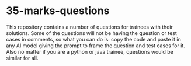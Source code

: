 # 35-marks-questions
This repository contains a number of questions for trainees with their solutions. Some of the questions will not be having the question or test cases in comments, so what you can do is: copy the code and paste it in any AI model giving the prompt to frame the question and test cases for it. Also no matter if you are a python or java trainee, questions would be similar for all.
